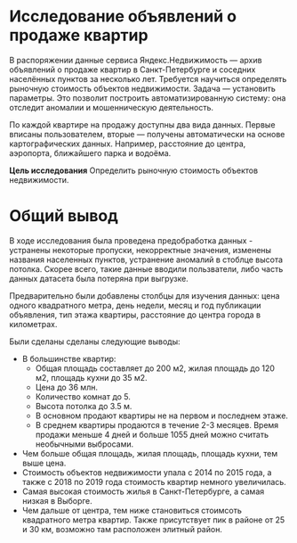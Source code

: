 # Исследование объявлений о продаже квартир

В распоряжении данные сервиса Яндекс.Недвижимость — архив объявлений о продаже квартир в Санкт-Петербурге и соседних населённых пунктов за несколько лет. Требуется научиться определять рыночную стоимость объектов недвижимости. Задача — установить параметры. Это позволит построить автоматизированную систему: она отследит аномалии и мошенническую деятельность. 

По каждой квартире на продажу доступны два вида данных. Первые вписаны пользователем, вторые — получены автоматически на основе картографических данных. Например, расстояние до центра, аэропорта, ближайшего парка и водоёма. 

**Цель исследования**
Определить рыночную стоимость объектов недвижимости.

# Общий вывод
В ходе исследования была проведена предобработка данных - устранены некоторые пропуски, некорректные значения, изменены названия населенных пунктов, устранение аномалий в стоблце высота потолка. Скорее всего, такие данные вводили пользватели, либо часть данных датасета была потеряна при выгрузке. 

Предварительно были добавлены столбцы для изучения данных: цена одного квадратного метра, день недели, месяц и год публикации объявления, тип этажа квартиры, расстояние до центра города в километрах.

Были сделаны сделаны следующие выводы:
- В большинстве квартир:
    - Общая площадь составляет до 200 м2, жилая площадь до 120 м2, площадь кухни до 35 м2.
    - Цена до 36 млн.
    - Количество комнат до 5.
    - Высота потолка до 3.5 м.
    - В основном продают квартиры не на первом и последнем этаже.
    - В среднем квартиры продаются в течение 2-3 месяцев. Время продажи меньше 4 дней и больше 1055 дней можно считать необычными выбросами.
- Чем больше общая площадь, жилая площадь, площадь кухни, тем выше цена.
- Стоимость объектов недвижимости упала с 2014 по 2015 года, а также с 2018 по 2019 года стоимость квартир немного увеличилась.
- Самая высокая стоимость жилья в Санкт-Петербурге, а самая низкая в Выборге.
- Чем дальше от центра, тем ниже становиться стоимсоть квадратного метра квартир. Также присутствует пик в районе от 25 и 30 км, возможно там расположен элитный район.

